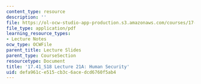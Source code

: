 ```yaml
---
content_type: resource
description: ''
file: https://ol-ocw-studio-app-production.s3.amazonaws.com/courses/17-41-introduction-to-international-relations-spring-2018/defa961ce515cb3c6acedcd6760f5ab4_MIT17_41S18_lec21a.pdf
file_type: application/pdf
learning_resource_types:
- Lecture Notes
ocw_type: OCWFile
parent_title: Lecture Slides
parent_type: CourseSection
resourcetype: Document
title: '17.41_S18 Lecture 21A: Human Security'
uid: defa961c-e515-cb3c-6ace-dcd6760f5ab4
---
```


